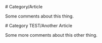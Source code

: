 <sg>
# Category/Article

Some comments about this thing.
</sg>

<sg>
# Category TEST/Another Article

Some more comments about this other thing.
</sg>
